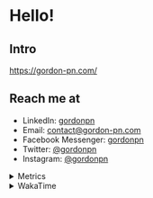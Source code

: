 # Hello!

## Intro

<https://gordon-pn.com/>

## Reach me at

- LinkedIn: [gordonpn](https://www.linkedin.com/in/gordonpn/)
- Email: [contact@gordon-pn.com](mailto:contact@gordon-pn.com)
- Facebook Messenger: [gordonpn](https://www.messenger.com/t/Gordonpn)
- Twitter: [@gordonpn](https://twitter.com/Gordonpn)
- Instagram: [@gordonpn](https://www.instagram.com/gordonpn/)

<details>
  <summary>Metrics</summary>

  <img align="center" src="https://github.com/gordonpn/gordonpn/blob/master/github-metrics.svg" alt="GitHub Metrics">

</details>

<details>
  <summary>WakaTime</summary>

  <!--START_SECTION:waka-->
📊 **This Week I Spent My Time On** 

```text
💬 Programming Languages: 
Other                    16 hrs 8 mins       ██████████████████░░░░░░░   71.28 % 
Java                     3 hrs 48 mins       ████░░░░░░░░░░░░░░░░░░░░░   16.83 % 
Markdown                 1 hr 15 mins        █░░░░░░░░░░░░░░░░░░░░░░░░   05.54 % 
CSV                      37 mins             █░░░░░░░░░░░░░░░░░░░░░░░░   02.78 % 
TypeScript               30 mins             █░░░░░░░░░░░░░░░░░░░░░░░░   02.24 % 

🔥 Editors: 
Chrome                   8 hrs 41 mins       ██████████░░░░░░░░░░░░░░░   38.34 % 
IntelliJ IDEA            5 hrs 27 mins       ██████░░░░░░░░░░░░░░░░░░░   24.10 % 
iTerm2                   2 hrs 29 mins       ███░░░░░░░░░░░░░░░░░░░░░░   11.01 % 
Slack                    2 hrs 18 mins       ███░░░░░░░░░░░░░░░░░░░░░░   10.15 % 
Messages                 1 hr 22 mins        ██░░░░░░░░░░░░░░░░░░░░░░░   06.06 % 
```


 Last Updated on 06/10/2025 10:26:57 UTC
<!--END_SECTION:waka-->
</details>
